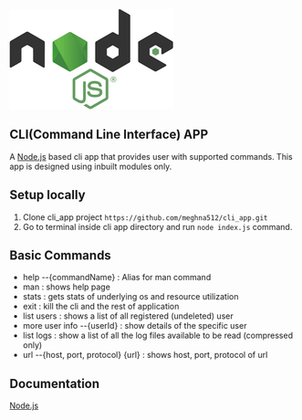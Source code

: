 ![Node](./assets/node.png)

## CLI(Command Line Interface) APP

A [Node.js](https://nodejs.org/en/) based cli app that provides user with supported commands. This app is designed using inbuilt modules only.

## Setup locally

1. Clone cli_app project `https://github.com/meghna512/cli_app.git`
2. Go to terminal inside cli app directory and run `node index.js` command.


## Basic Commands

* help --{commandName} : Alias for man command 
* man : shows help page 
* stats : gets stats of underlying os and resource utilization 
* exit : kill the cli and the rest of application 
* list users : shows a list of all registered (undeleted) user 
* more user info --{userId} : show details of the specific user 
* list logs : show a list of all the log files available to be read (compressed only) 
* url --{host, port, protocol} {url} : shows host, port, protocol of url 

## Documentation

[Node.js](https://nodejs.org/en/)